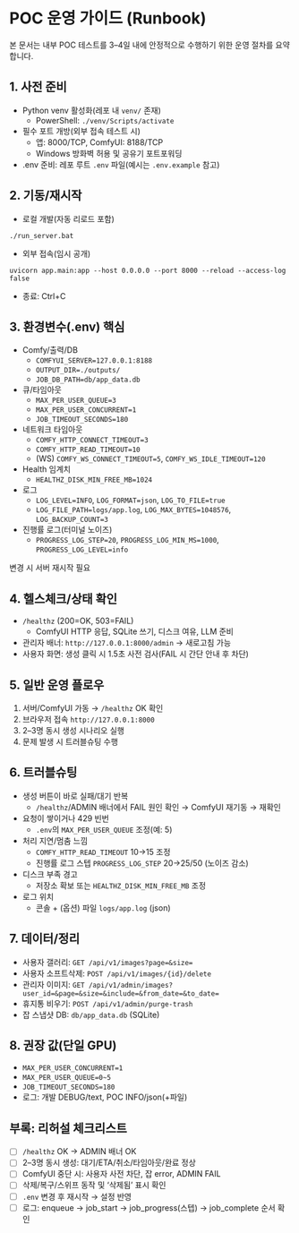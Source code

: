 # POC 운영 가이드 (Runbook)

본 문서는 내부 POC 테스트를 3–4일 내에 안정적으로 수행하기 위한 운영 절차를 요약합니다.

## 1. 사전 준비
- Python venv 활성화(레포 내 `venv/` 존재)
  - PowerShell: `./venv/Scripts/activate`
- 필수 포트 개방(외부 접속 테스트 시)
  - 앱: 8000/TCP, ComfyUI: 8188/TCP
  - Windows 방화벽 허용 및 공유기 포트포워딩
- .env 준비: 레포 루트 `.env` 파일(예시는 `.env.example` 참고)

## 2. 기동/재시작
- 로컬 개발(자동 리로드 포함)
```
./run_server.bat
```
- 외부 접속(임시 공개)
```
uvicorn app.main:app --host 0.0.0.0 --port 8000 --reload --access-log false
```
- 종료: Ctrl+C

## 3. 환경변수(.env) 핵심
- Comfy/출력/DB
  - `COMFYUI_SERVER=127.0.0.1:8188`
  - `OUTPUT_DIR=./outputs/`
  - `JOB_DB_PATH=db/app_data.db`
- 큐/타임아웃
  - `MAX_PER_USER_QUEUE=3`
  - `MAX_PER_USER_CONCURRENT=1`
  - `JOB_TIMEOUT_SECONDS=180`
- 네트워크 타임아웃
  - `COMFY_HTTP_CONNECT_TIMEOUT=3`
  - `COMFY_HTTP_READ_TIMEOUT=10`
  - (WS) `COMFY_WS_CONNECT_TIMEOUT=5`, `COMFY_WS_IDLE_TIMEOUT=120`
- Health 임계치
  - `HEALTHZ_DISK_MIN_FREE_MB=1024`
- 로그
  - `LOG_LEVEL=INFO`, `LOG_FORMAT=json`, `LOG_TO_FILE=true`
  - `LOG_FILE_PATH=logs/app.log`, `LOG_MAX_BYTES=1048576`, `LOG_BACKUP_COUNT=3`
- 진행률 로그(터미널 노이즈)
  - `PROGRESS_LOG_STEP=20`, `PROGRESS_LOG_MIN_MS=1000`, `PROGRESS_LOG_LEVEL=info`

변경 시 서버 재시작 필요

## 4. 헬스체크/상태 확인
- `/healthz` (200=OK, 503=FAIL)
  - ComfyUI HTTP 응답, SQLite 쓰기, 디스크 여유, LLM 준비
- 관리자 배너: `http://127.0.0.1:8000/admin` → 새로고침 가능
- 사용자 화면: 생성 클릭 시 1.5초 사전 검사(FAIL 시 간단 안내 후 차단)

## 5. 일반 운영 플로우
1) 서버/ComfyUI 가동 → `/healthz` OK 확인
2) 브라우저 접속 `http://127.0.0.1:8000`
3) 2–3명 동시 생성 시나리오 실행
4) 문제 발생 시 트러블슈팅 수행

## 6. 트러블슈팅
- 생성 버튼이 바로 실패/대기 반복
  - `/healthz`/ADMIN 배너에서 FAIL 원인 확인 → ComfyUI 재기동 → 재확인
- 요청이 쌓이거나 429 빈번
  - `.env`의 `MAX_PER_USER_QUEUE` 조정(예: 5)
- 처리 지연/멈춤 느낌
  - `COMFY_HTTP_READ_TIMEOUT` 10→15 조정
  - 진행률 로그 스텝 `PROGRESS_LOG_STEP` 20→25/50 (노이즈 감소)
- 디스크 부족 경고
  - 저장소 확보 또는 `HEALTHZ_DISK_MIN_FREE_MB` 조정
- 로그 위치
  - 콘솔 + (옵션) 파일 `logs/app.log` (json)

## 7. 데이터/정리
- 사용자 갤러리: `GET /api/v1/images?page=&size=`
- 사용자 소프트삭제: `POST /api/v1/images/{id}/delete`
- 관리자 이미지: `GET /api/v1/admin/images?user_id=&page=&size=&include=&from_date=&to_date=`
- 휴지통 비우기: `POST /api/v1/admin/purge-trash`
- 잡 스냅샷 DB: `db/app_data.db` (SQLite)

## 8. 권장 값(단일 GPU)
- `MAX_PER_USER_CONCURRENT=1`
- `MAX_PER_USER_QUEUE=0~5`
- `JOB_TIMEOUT_SECONDS=180`
- 로그: 개발 DEBUG/text, POC INFO/json(+파일)

## 부록: 리허설 체크리스트
- [ ] `/healthz` OK → ADMIN 배너 OK
- [ ] 2–3명 동시 생성: 대기/ETA/취소/타임아웃/완료 정상
- [ ] ComfyUI 중단 시: 사용자 사전 차단, 잡 error, ADMIN FAIL
- [ ] 삭제/복구/스위프 동작 및 ‘삭제됨’ 표시 확인
- [ ] `.env` 변경 후 재시작 → 설정 반영
- [ ] 로그: enqueue → job_start → job_progress(스텝) → job_complete 순서 확인

